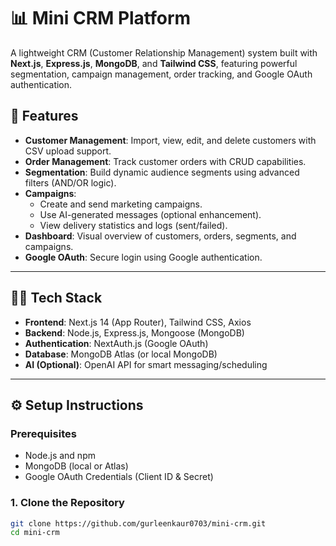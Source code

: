 # 📊 Mini CRM Platform

A lightweight CRM (Customer Relationship Management) system built with **Next.js**, **Express.js**, **MongoDB**, and **Tailwind CSS**, featuring powerful segmentation, campaign management, order tracking, and Google OAuth authentication.

## 🚀 Features

- **Customer Management**: Import, view, edit, and delete customers with CSV upload support.
- **Order Management**: Track customer orders with CRUD capabilities.
- **Segmentation**: Build dynamic audience segments using advanced filters (AND/OR logic).
- **Campaigns**:
  - Create and send marketing campaigns.
  - Use AI-generated messages (optional enhancement).
  - View delivery statistics and logs (sent/failed).
- **Dashboard**: Visual overview of customers, orders, segments, and campaigns.
- **Google OAuth**: Secure login using Google authentication.

---

## 🧑‍💻 Tech Stack

- **Frontend**: Next.js 14 (App Router), Tailwind CSS, Axios
- **Backend**: Node.js, Express.js, Mongoose (MongoDB)
- **Authentication**: NextAuth.js (Google OAuth)
- **Database**: MongoDB Atlas (or local MongoDB)
- **AI (Optional)**: OpenAI API for smart messaging/scheduling

---

## ⚙️ Setup Instructions

### Prerequisites

- Node.js and npm
- MongoDB (local or Atlas)
- Google OAuth Credentials (Client ID & Secret)

### 1. Clone the Repository

```bash
git clone https://github.com/gurleenkaur0703/mini-crm.git
cd mini-crm
